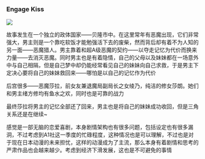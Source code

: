 ### Engage Kiss

![](https://cdn.jsdelivr.net/gh/SteinsHead/ImageBed/img/2022/wp_sd_pc.jpg)

故事发生在一个独立的政体国家——贝隆市中。在这里常年有恶魔出现，它们非常强大，男主则是一个靠吃软饭才能勉强活下去的废柴，然而背后却有着不为人知的另一面——恶魔猎人。男主靠着和超A级恶魔的契约——以夺走记忆为代价而换来力量——去消灭恶魔。同时男主也是有着隐情，自己的父母以及妹妹都在一场意外中与自己相隔，但是自己梦中却仍能经常看见自己的妹妹向自己求救，于是男主下定决心要将自己的妹妹救回来——哪怕是以自己的记忆作为代价

后宫很多——恶魔莎拉，前女友兼退魔局副局长之女绫乃，纯洁的修女莎朗。她们和男主绪方修均有鱼水之欢，同时也是可靠的战力

最终莎拉将男主的记忆全部还了回来，男主也是将自己的妹妹成功收回，但是三角关系还是在继续~

感觉是一部无脑的恋爱喜剧，本身剧情架构也有很多问题，包括设定也有很多漏洞，不过考虑到A1社这一季度的忙碌程度，这种情况也是可以理解，不过也是对于现在日本动漫的未来担忧，这样的动漫成为了主流，那么本身有着剧情和思考的严肃作品也会越来越少。考虑到经济下滑发展，这也是不可避免的事情